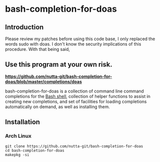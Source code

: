 # bash-completion-for-doas

## Introduction

Please review my patches before using this code base, I only replaced the words sudo with doas. I don't know the security implications of this procedure. With that being said, 
## Use this program at your own risk. 

**https://github.com/nutta-git/bash-completion-for-doas/blob/master/completions/doas**

bash-completion-for-doas is a collection of command line command completions for the
[Bash shell](https://www.gnu.org/software/bash/), collection of helper
functions to assist in creating new completions, and set of facilities for
loading completions automatically on demand, as well as installing them.

## Installation

### Arch Linux

```shell
git clone https://github.com/nutta-git/bash-completion-for-doas
cd bash-completion-for-doas
makepkg -si 
```

